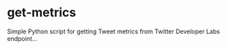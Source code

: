 # get-metrics
Simple Python script for getting Tweet metrics from Twitter Developer Labs endpoint...
